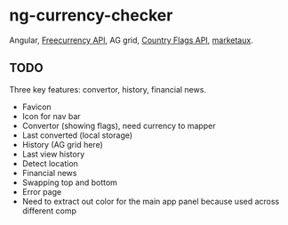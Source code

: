 # ng-currency-checker

Angular, [Freecurrency API](https://freecurrencyapi.com/), AG grid,
[Country Flags API](https://flagsapi.com/),
[marketaux](https://www.marketaux.com/).

## TODO

Three key features: convertor, history, financial news.

- Favicon
- Icon for nav bar
- Convertor (showing flags), need currency to mapper
- Last converted (local storage)
- History (AG grid here)
- Last view history
- Detect location
- Financial news
- Swapping top and bottom
- Error page
- Need to extract out color for the main app panel because used across different
  comp
